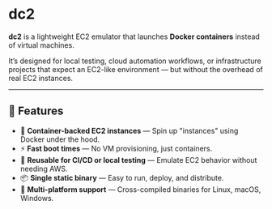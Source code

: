 # dc2

**dc2** is a lightweight EC2 emulator that launches **Docker containers** instead of virtual machines.

It’s designed for local testing, cloud automation workflows, or infrastructure projects that expect an EC2-like environment — but without the overhead of real EC2 instances.

---

## 🚀 Features

- 🐳 **Container-backed EC2 instances** — Spin up "instances" using Docker under the hood.
- ⚡ **Fast boot times** — No VM provisioning, just containers.
- 🔁 **Reusable for CI/CD or local testing** — Emulate EC2 behavior without needing AWS.
- 📦 **Single static binary** — Easy to run, deploy, and distribute.
- 🎯 **Multi-platform support** — Cross-compiled binaries for Linux, macOS, Windows.
